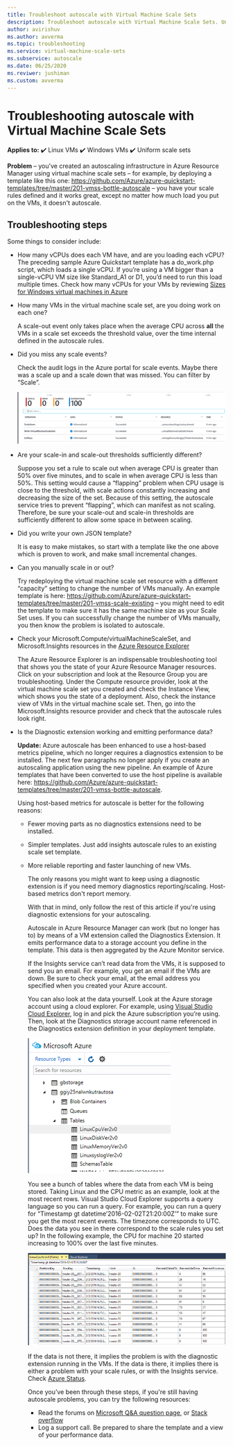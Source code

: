 ```yaml
---
title: Troubleshoot autoscale with Virtual Machine Scale Sets
description: Troubleshoot autoscale with Virtual Machine Scale Sets. Understand typical problems encountered and how to resolve them.
author: avirishuv
ms.author: avverma
ms.topic: troubleshooting
ms.service: virtual-machine-scale-sets
ms.subservice: autoscale
ms.date: 06/25/2020
ms.reviwer: jushiman
ms.custom: avverma
---
```


# Troubleshooting autoscale with Virtual Machine Scale Sets

**Applies to:** :heavy_check_mark: Linux VMs :heavy_check_mark: Windows VMs :heavy_check_mark: Uniform scale sets

**Problem** – you’ve created an autoscaling infrastructure in Azure Resource Manager using virtual machine scale sets –  for example, by deploying a template like this one: https://github.com/Azure/azure-quickstart-templates/tree/master/201-vmss-bottle-autoscale  – you have your scale rules defined and it works great, except no matter how much load you put on the VMs, it doesn't autoscale.

## Troubleshooting steps
Some things to consider include:

* How many vCPUs does each VM have, and are you loading each vCPU?
  The preceding sample Azure Quickstart template has a do_work.php script, which loads a single vCPU. If you’re using a VM bigger than a single-vCPU VM size like Standard_A1 or D1, you’d need to run this load multiple times. Check how many vCPUs for your VMs by reviewing [Sizes for Windows virtual machines in Azure](../virtual-machines/sizes.md?toc=%2fazure%2fvirtual-machines%2fwindows%2ftoc.json)
* How many VMs in the virtual machine scale set, are you doing work on each one?
  
    A scale-out event only takes place when the average CPU across **all** the VMs in a scale set exceeds the threshold value, over the time internal defined in the autoscale rules.
* Did you miss any scale events?
  
    Check the audit logs in the Azure portal for scale events. Maybe there was a scale up and a scale down that was missed. You can filter by “Scale”.
  
    ![Audit Logs][audit]
* Are your scale-in and scale-out thresholds sufficiently different?
  
    Suppose you set a rule to scale out when average CPU is greater than 50% over five minutes, and to scale in when average CPU is less than 50%. This setting would cause a “flapping” problem when CPU usage is close to the threshold, with scale actions constantly increasing and decreasing the size of the set. Because of this setting, the autoscale service tries to prevent “flapping”, which can manifest as not scaling. Therefore, be sure your scale-out and scale-in thresholds are sufficiently different to allow some space in between scaling.
* Did you write your own JSON template?
  
    It is easy to make mistakes, so start with a template like the one above which is proven to work, and make small incremental changes. 
* Can you manually scale in or out?
  
    Try redeploying the virtual machine scale set resource with a different “capacity” setting to change the number of VMs manually. An example template is here: https://github.com/Azure/azure-quickstart-templates/tree/master/201-vmss-scale-existing – you might need to edit the template to make sure it has the same machine size as your Scale Set uses. If you can successfully change the number of VMs manually, you then know the problem is isolated to autoscale.
* Check your Microsoft.Compute/virtualMachineScaleSet, and Microsoft.Insights resources in the [Azure Resource Explorer](https://resources.azure.com/)
  
    The Azure Resource Explorer is an indispensable troubleshooting tool that shows you the state of your Azure Resource Manager resources. Click on your subscription and look at the Resource Group you are troubleshooting. Under the Compute resource provider, look at the virtual machine scale set you created and check the Instance View, which shows you the state of a deployment. Also, check the instance view of VMs in the virtual machine scale set. Then, go into the Microsoft.Insights resource provider and check that the autoscale rules look right.
* Is the Diagnostic extension working and emitting performance data?
  
    **Update:** Azure autoscale has been enhanced to use a host-based metrics pipeline, which no longer requires a diagnostics extension to be installed. The next few paragraphs no longer apply if you create an autoscaling application using the new pipeline. An example of Azure templates that have been converted to use the host pipeline is available here: https://github.com/Azure/azure-quickstart-templates/tree/master/201-vmss-bottle-autoscale. 
  
    Using host-based metrics for autoscale is better for the following reasons:
  
  * Fewer moving parts as no diagnostics extensions need to be installed.
  * Simpler templates. Just add insights autoscale rules to an existing scale set template.
  * More reliable reporting and faster launching of new VMs.
    
    The only reasons you might want to keep using a diagnostic extension is if you need memory diagnostics reporting/scaling. Host-based metrics don't report memory.
    
    With that in mind, only follow the rest of this article if you're using diagnostic extensions for your autoscaling.
    
    Autoscale in Azure Resource Manager can work (but no longer has to) by means of a VM extension called the Diagnostics Extension. It emits performance data to a storage account you define in the template. This data is then aggregated by the Azure Monitor service.
    
    If the Insights service can’t read data from the VMs, it is supposed to send you an email. For example, you get an email if the VMs are down. Be sure to check your email, at the email address you specified when you created your Azure account.
    
    You can also look at the data yourself. Look at the Azure storage account using a cloud explorer. For example, using [Visual Studio Cloud Explorer](https://visualstudiogallery.msdn.microsoft.com/aaef6e67-4d99-40bc-aacf-662237db85a2), log in and pick the Azure subscription you’re using. Then, look at the Diagnostics storage account name referenced in the Diagnostics extension definition in your deployment template.
    
    ![Cloud Explorer][explorer]
    
    You see a bunch of tables where the data from each VM is being stored. Taking Linux and the CPU metric as an example, look at the most recent rows. Visual Studio Cloud Explorer supports a query language so you can run a query. For example, you can run a query for “Timestamp gt datetime’2016-02-02T21:20:00Z’” to make sure you get the most recent events. The timezone corresponds to UTC. Does the data you see in there correspond to the scale rules you set up? In the following example, the CPU for machine 20 started increasing to 100% over the last five minutes.
    
    ![Storage Tables][tables]
    
    If the data is not there, it implies the problem is with the diagnostic extension running in the VMs. If the data is there, it implies there is either a problem with your scale rules, or with the Insights service. Check [Azure Status](https://azure.microsoft.com/status/).
    
    Once you’ve been through these steps, if you're still having autoscale problems, you can try the following resources: 
    * Read the forums on [Microsoft Q&A question page](/answers/topics/azure-virtual-machines.html), or [Stack overflow](https://stackoverflow.com/questions/tagged/azure) 
    * Log a support call. Be prepared to share the template and a view of your performance data.

[audit]: ./media/virtual-machine-scale-sets-troubleshoot/image3.png
[explorer]: ./media/virtual-machine-scale-sets-troubleshoot/image1.png
[tables]: ./media/virtual-machine-scale-sets-troubleshoot/image4.png
